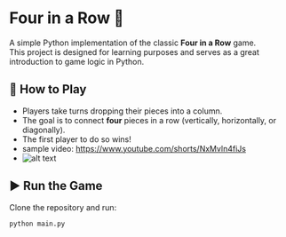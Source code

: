 # Four in a Row 🎲  

A simple Python implementation of the classic **Four in a Row** game.  
This project is designed for learning purposes and serves as a great introduction to game logic in Python.  

## 🚀 How to Play  
- Players take turns dropping their pieces into a column.  
- The goal is to connect **four** pieces in a row (vertically, horizontally, or diagonally).  
- The first player to do so wins!
- sample video: https://www.youtube.com/shorts/NxMvln4fiJs
- ![alt text]([Isolated.png](https://i.ebayimg.com/images/g/SN4AAOSwoMxl32uD/s-l1200.jpg) "Title")

## ▶️ Run the Game  
Clone the repository and run:  
```sh
python main.py
